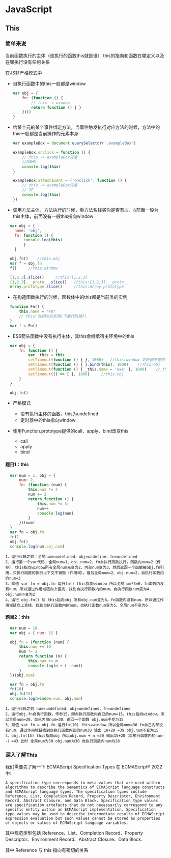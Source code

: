 # JavaScript

## This

### 简单来说

当前函数执行的主体（谁执行的函数this就是谁） this的指向和函数在哪定义以及在哪执行没有任何关系

在JS非严格模式中

- 自执行函数中的this一般都是window

  ```javascript
  var obj = {
      fn: (function () {
          // this -> window
          return function () { }
      })()
  }
  ```

- 给某个元的某个事件绑定方法，当事件触发执行对应方法的时候，方法中的this一般都是当前操作的元素本身

  ```javascript
  var exampleBox = document.querySelector('.exampleBox')

  exampleBox.onclick = function () {
      // this -> exampleBox元素
      //DOM0
      console.log(this)
  }

  exampleBox.attachEvent = ('onclick', function () {
      // this -> exampleBox元素
      // IE
      console.log(this)
  })
  ```

- 调用方法主体，方法执行的时候，看方法名钱买你是否有`点`，`点`前面一般为this主体，前面没有一般this指向window

```javascript
  var obj = {
    name: 'obj',
    fn: function () {
        console.log(this)
        }
    }

  obj.fn()    //this:obj
  var f = obj.fn
  f()     //this:window        

  [1,2,3].slice()     //this:[1,2,3]
  [1,2,3].__proto__.slice()   //this:[1,2,3].__proto__
  Array.prototype.slice()     //this:Array.prototype
```

- 在构造函数执行的时候，函数体中的this都是当前类的实例

```javascript
  function Fn() {
      this.name = "Fn"
      // this:当前Fn的实例(下面代码指f)
  }
  var f = Fn()
```

- ES6箭头函数中没有执行主体，其this会继承宿主环境中的this

```javascript
  var obj = {
      fn: function () {
          var _this = this
          setTimeout(function () { }, 1000)   //this:window 定时器不管在哪里执行默认this都是window
          setTimeout(function () { }.bind(this), 1000)    //This:obj
          setTimeout(function () { _this.name = 'xxx' }, 1000)    //_this:obj
          setTimeout(() => { }, 1000)     //this:obj
      }
  }

  obj.fn()
```

- 严格模式
  - 没有执行主体的函数，this为undefined
  - 定时器中的this指向window

- 使用Function.prototype提供的call、apply、bind改变this
  - call
  - apply
  - bind

#### 题目1：this

```javascript
  var num = 1, obj = {
      num: 2,
      fn: (function (num) {
          this.num *= 2
          num += 2
          return function () {
              this.num *= 3;
              num++
              console.log(num)
          }
      })(num)
  }
  var fn = obj.fn
  fn()
  obj.fn()
  console.log(num.obj.num)
```

```text
1、运行代码之前：全局num=undefined，obj=undefine，fn=undefined
2、运行第一个var代码：全局num=1、obj.num=2、fn自执行函数执行，函数内num=2（传参），this指向window所有全局num先变为2，内部num变为3，然后返回一个函数被obj.fn引用，只执行函数的执行上下文不销毁（作用域）。最后全局num=2、obj.num=2，自执行函数内的num=3
3、赋值 var fn = obj.fn 运行fn() this指向window 所以全局num*3=6，fn函数内没有num，所以通过作用域链向上查找，找到自执行函数内的num，自执行函数num变为4，obj.num不变为2
4、运行 obj.fn() 后 this指向obj 所有obj.num变为6，fn函数内没有num，所以通过作用域链向上查找，找到自执行函数内的num，自执行函数num变为5，全局num不变为6
```

#### 题目2：this

```javascript
  var num = 10
  var obj = { num: 15 }

  obj.fn = (function (num) {
      this.num += 10
      num *= 2
      return function (n) {
          this.num += n
          console.log(n + (--num))
      }
  })(obj.num)

  var fn = obj.fn
  fn(10)
  obj.fn(15)
  console.log(window.num, obj.num)
```

```text
1、运行代码之前 num=undefined，obj=undefined，fn=undefined
2、运行obj.fn自执行函数，传参15，即自执行函数内自己的num=15，this指向window，所以全局num=20，自己内部num=30，返回一个函数 obj.num不变为15
3、赋值 var fn = obj.fn 运行fn(10) this=window 所以全局num=30 fn自己内部没有num，通过作用域链找到自执行函数内部的num30 输出 10+29 =39 obj.num不变为15
4、obj.fn(15) this指向obj 所以obj.num + n =30 输出15+28（自执行函数内的num--）=43 此时 全局num为30 obj.num为30 自执行函数内num为28
```

### 深入了解This

我们需要先了解一下 ECMAScript Specification Types 在 ECMAScript® 2022中:

```text
A specification type corresponds to meta-values that are used within algorithms to describe the semantics of ECMAScript language constructs and ECMAScript language types. The specification types include Reference, List, Completion Record, Property Descriptor, Environment Record, Abstract Closure, and Data Block. Specification type values are specification artefacts that do not necessarily correspond to any specific entity within an ECMAScript implementation. Specification type values may be used to describe intermediate results of ECMAScript expression evaluation but such values cannot be stored as properties of objects or values of ECMAScript language variables.
```

其中规范类型包括 Reference、List、Completion Record、Property Descriptor、Environment Record、Abstract Closure、Data Block.

其中 Reference 与 this 指向有密切的关系
